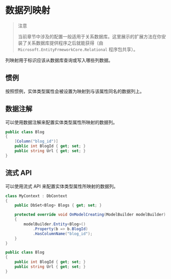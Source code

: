 # 数据列映射

> 注意
>
> 当前章节中涉及的配置一般适用于关系数据库。这里展示的扩展方法在你安装了关系数据库提供程序之后就能获得（由`Microsoft.EntityFrmeworkCore.Relational` 程序包共享）。

列映射用于标识应该从数据库查询或写入哪些列数据。

## 惯例

按照惯例，实体类型属性会被设置为映射到与该属性同名的数据列上。

## 数据注解

可以使用数据注解来配置实体类型属性所映射的数据列。

```C#
public class Blog
{
    [Column("blog_id")]
    public int BlogId { get; set; }
    public string Url { get; set; }
}
```

## 流式 API

可以使用流式 API 来配置实体类型属性所映射的数据列。

```C#
class MyContext : DbContext
{
    public DbSet<Blog> Blogs { get; set; }

    protected override void OnModelCreating(ModelBuilder modelBuilder)
    {
        modelBuilder.Entity<Blog>()
            .Property(b => b.BlogId)
            .HasColumnName("blog_id");
    }
}

public class Blog
{
    public int BlogId { get; set; }
    public string Url { get; set; }
}
```